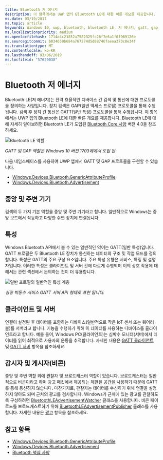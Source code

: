 ```yaml
---
title: Bluetooth 저 에너지
description: 이 항목에서는 UWP 앱의 Bluetooth LE에 대한 빠른 개요를 제공합니다.
ms.date: 03/19/2017
ms.topic: article
keywords: Windows 10, uwp, bluetooth, bluetooth LE, 저 에너지, gatt, gap, 중앙, 주변, 클라이언트, 서버, 감시자, 게시자
ms.localizationpriority: medium
ms.openlocfilehash: 1714a4c21852a7582325fc26f7e6a1f0f969126e
ms.sourcegitcommit: b034650b684a767274d5d88746faeea373c8e34f
ms.translationtype: MT
ms.contentlocale: ko-KR
ms.lasthandoff: 03/06/2019
ms.locfileid: "57629038"
---
```

# <a name="bluetooth-low-energy"></a>Bluetooth 저 에너지
Bluetooth LE(저 에너지)는 전력 효율적인 디바이스 간 검색 및 통신에 대한 프로토콜을 정의하는 사양입니다. 장치 검색은 GAP(일반 액세스 프로필) 프로토콜을 통해 수행됩니다. 검색 후 장치 간 통신은 GATT(일반 특성) 프로토콜을 통해 수행됩니다. 이 항목에서는 UWP 앱의 Bluetooth LE에 대한 빠른 개요를 제공합니다. Bluetooth LE에 대해 자세히 알아보려면 Bluetooth LE가 도입된 [Bluetooth Core 사양](https://www.bluetooth.com/specifications/bluetooth-core-specification) 버전 4.0을 참조하세요. 

![Bluetooth LE 역할](images/gatt-roles.png)

*GATT 및 GAP 역할은 Windows 10 버전 1703에에서 도입 된*

다음 네임스페이스를 사용하여 UWP 앱에서 GATT 및 GAP 프로토콜을 구현할 수 있습니다.
- [Windows.Devices.Bluetooth.GenericAttributeProfile](https://docs.microsoft.com/en-us/uwp/api/windows.devices.bluetooth.genericattributeprofile)
- [Windows.Devices.Bluetooth.Advertisement](https://docs.microsoft.com/en-us/uwp/api/windows.devices.bluetooth.genericattributeprofile)

## <a name="central-and-peripheral"></a>중앙 및 주변 기기
검색의 두 가지 기본 역할을 중앙 및 주변 기기라고 합니다. 일반적으로 Windows는 중앙 모드에서 작동하고 다양한 주변 장치에 연결됩니다. 

## <a name="attributes"></a>특성
Windows Bluetooth API에서 볼 수 있는 일반적인 약어는 GATT(일반 특성)입니다. GATT 프로필은 두 Bluetooth LE 장치가 통신하는 데이터의 구조 및 작업 모드를 정의합니다. 특성은 GATT의 주요 구성 요소입니다. 주요 특성 유형은 서비스, 특징 및 설명자입니다. 이러한 특성은 클라이언트 및 서버 간에 다르게 수행되며 이의 상호 작용에 대해서는 관련 섹션에서 논의하는 것이 더 유용합니다. 

![일반 프로필의 일반적인 특성 계층](images/gatt-service.png)

*심장 박동수 서비스 GATT 서버 API 형태로 표현 됩니다.*

## <a name="client-and-server"></a>클라이언트 및 서버
연결이 설정된 후 데이터를 포함하는 디바이스(일반적으로 작은 IoT 센서 또는 웨어러블)를 서버라고 합니다. 기능을 수행하기 위해 이 데이터를 사용하는 디바이스를 클라이언트라고 합니다. 예를 들어, Windows PC(클라이언트)는 심박수 모니터(서버)에서 데이터를 읽어 최적으로 사용자의 운동을 추적합니다. 자세한 내용은 [GATT 클라이언트](gatt-client.md) 및 [GATT 서버](gatt-server.md) 항목을 참조하세요.

## <a name="watchers-and-publishers-beacons"></a>감시자 및 게시자(비콘)
중앙 및 주변 역할 외에 관찰자 및 브로드캐스터 역할이 있습니다. 브로드캐스터는 일반적으로 비콘이라고 하며 광고 패킷에서 제공되는 제한된 공간을 사용하기 때문에 GATT를 통해 통신하지 않습니다. 마찬가지로, 관찰자는 데이터를 수신하기 위해 연결을 설정하지 않아도 되며 근처의 광고를 검사합니다. Windows가 근처에 있는 광고를 관찰하도록 구성하려면 [BluetoothLEAdvertisementWatcher](https://docs.microsoft.com/en-us/uwp/api/windows.devices.bluetooth.advertisement.bluetoothleadvertisementwatcher) 클래스를 사용합니다. 비콘 페이로드를 브로드캐스트하기 위해 [BluetoothLEAdvertisementPublisher](https://docs.microsoft.com/en-us/uwp/api/windows.devices.bluetooth.advertisement.bluetoothleadvertisementpublisher) 클래스를 사용합니다. 자세한 내용은 [광고](ble-beacon.md) 항목을 참조하세요.

## <a name="see-also"></a>참고 항목
- [Windows.Devices.Bluetooth.GenericAttributeProfile](https://docs.microsoft.com/en-us/uwp/api/windows.devices.bluetooth.genericattributeprofile)
- [Windows.Devices.Bluetooth.Advertisement](https://docs.microsoft.com/en-us/uwp/api/windows.devices.bluetooth.genericattributeprofile)
- [Bluetooth 핵심 사양](https://www.bluetooth.com/specifications/bluetooth-core-specification)